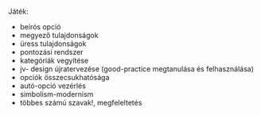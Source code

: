 Játék:
* beírós opció
* megyező tulajdonságok
* üress tulajdonságok
* pontozási rendszer
* kategóriák vegyítése
* jv- design újratervezése (good-practice megtanulása és felhasználása)
* opciók összecsukhatósága
* autó-opció vezérlés
* simbolism-modernism
* többes számú szavak!, megfeleltetés